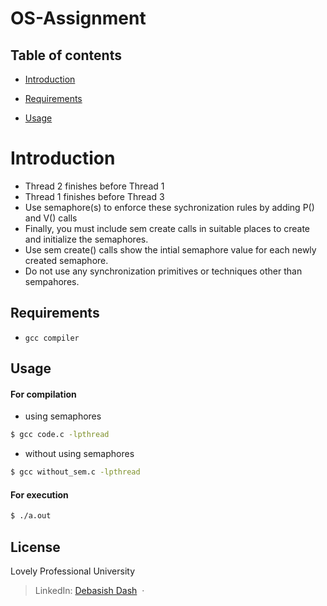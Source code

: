 OS-Assignment
=============

## Table of contents

- [Introduction](#introduction)

- [Requirements](#requirements)

- [Usage](#usage)
    
    
# Introduction
 - Thread 2 finishes before Thread 1
 - Thread 1 finishes before Thread 3
 - Use semaphore(s) to enforce these sychronization rules by adding P() and V() calls 
 - Finally, you must include sem create calls in suitable places to create and initialize the semaphores. 
 - Use sem create() calls show the intial semaphore value for each newly created semaphore. 
 - Do not use any synchronization primitives or techniques other than sempahores. 

## Requirements
 - `gcc compiler`
 
## Usage

#### For compilation
 - using semaphores
```sh
$ gcc code.c -lpthread
```
 - without using semaphores
```sh
$ gcc without_sem.c -lpthread
```

#### For execution
```sh
$ ./a.out
``` 
## License
Lovely Professional University
> LinkedIn: [Debasish Dash](https://www.linkedin.com/in/debasishdash01) &nbsp;&middot;&nbsp;
 
